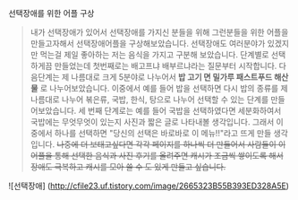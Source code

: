 선택장애를 위한 어플 구상


>내가 선택장애가 있어서 선택장애를 가지신 분들을 위해 그런분들을 위한 어플을 만들고자해서 선택장애어플을 구상해보았습니다.
선택장애도 여러분야가 있겠지만 먹는걸 제일 좋아하는 저는 음식을 가지고 구분해 보았습니다.
단계별로 선택하게끔 만들었는데 첫번째로는 배고프냐 배부르냐라는 질문부터 시작합니다.
다음단계는 제 나름대로 크게 5분야로 나누어서 **밥 고기 면 밀가루 패스트푸드 해산물** 로 나누어보았습니다. 이중에서 예를 들어 밥을 선택하면 다시 밥의 종류를 제 나름대로 나누어 볶은류, 국밥, 한식, 탕으로 나누어 선택할 수 있는 단계를 만들어보았습니다.
세 번째 단계로는 예를 들어 국밥을 선택하였다면 세분화하여서 국밥에는 무엇무엇이 있는지 사진과 짧은 글로 나타내볼 생각입니다. 그래서 이 중에서 하나를 선택하면 "당신의 선택은 바로바로 이 메뉴!!"라고 뜨게 만들 생각입니다.
~~나중에 더 보태고싶다면 각각 페이지를 하나씩 더 만들어서 사람들이 이 어플을 통해 선택한 음식과 사진 후기를 올려주면 캐시가 조금씩 쌓이도록 해서 장애도 극복하고 캐시를 모아 쓸 수 도 있게 만들고 싶습니다.~~

![선택장애] (http://cfile23.uf.tistory.com/image/2665323B55B393ED328A5E)
